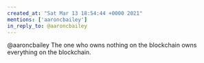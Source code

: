 ```yaml
---
created_at: "Sat Mar 13 18:54:44 +0000 2021"
mentions: ['aaroncbailey']
in_reply_to: @aaroncbailey
---
```


@aaroncbailey The one who owns nothing on the blockchain owns everything on the blockchain.